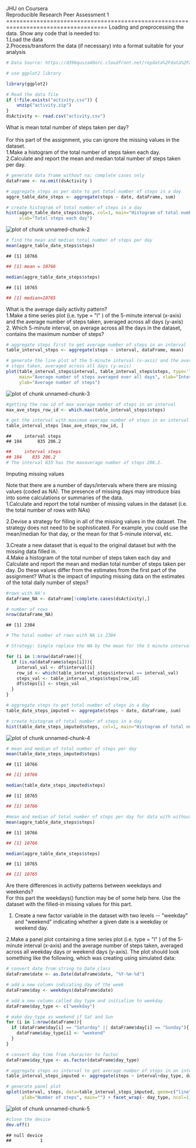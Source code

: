 <p>JHU on Coursera<br>
Reproducible Research Peer Assessment 1
====================================================================================
Loading and preprocessing the data. Show any code that is needed to:<br>
1.Load the data <br>
2.Process/transform the data (if necessary) into a format suitable for your analysis


```r
# Data Source: https://d396qusza40orc.cloudfront.net/repdata%2Fdata%2Factivity.zip

# use ggplot2 library

library(ggplot2)

# Read the data file
if (!file.exists("activity.csv")) {
    unzip("activity.zip")
}
dsActivity <- read.csv("activity.csv")
```
What is mean total number of steps taken per day?<br>
<br>
For this part of the assignment, you can ignore the missing values in the dataset.<br>
1.Make a histogram of the total number of steps taken each day.<br>
2.Calculate and report the mean and median total number of steps taken per day.


```r
# generate data frame without na; complete cases only
dataFrame <- na.omit(dsActivity )

# aggregate steps as per date to get total number of steps in a day
aggre_table_date_steps <- aggregate(steps ~ date, dataFrame, sum)

# create histogram of total number of steps in a day
hist(aggre_table_date_steps$steps, col=1, main="Histogram of total number of steps per day", 
     xlab="Total steps each day")
```

![plot of chunk unnamed-chunk-2](figure/unnamed-chunk-2.png) 

```r
# find the mean and median total number of steps per day
mean(aggre_table_date_steps$steps)
```

```
## [1] 10766
```

```r
## [1] mean = 10766

median(aggre_table_date_steps$steps)
```

```
## [1] 10765
```

```r
## [1] median=10765
```

What is the average daily activity pattern?<br>
1.Make a time series plot (i.e.  type = "l" ) of the 5-minute interval (x-axis) and the average number of steps taken, averaged across all days (y-axis)<br>
2. Which 5-minute interval, on average across all the days in the dataset, contains the maximum number of steps?



```r
# aggregate steps first to get average number of steps in an interval
table_interval_steps <- aggregate(steps ~ interval, dataFrame, mean)

# generate the line plot of the 5-minute interval (x-axis) and the average number of 
# steps taken, averaged across all days (y-axis)
plot(table_interval_steps$interval, table_interval_steps$steps, type='l', col=1, 
     main="Average number of steps averaged over all days", xlab="Interval", 
     ylab="Average number of steps")
```

![plot of chunk unnamed-chunk-3](figure/unnamed-chunk-3.png) 

```r
#getting the row id of max average number of steps in an interval
max_ave_steps_row_id <- which.max(table_interval_steps$steps)

# get the interval with maximum average number of steps in an interval
table_interval_steps [max_ave_steps_row_id, ]
```

```
##     interval steps
## 104      835 206.2
```

```r
##     interval steps
## 104    835 206.2
# The interval 835 has the maxaverage number of steps 206.2.
```
Imputing missing values<br>

Note that there are a number of days/intervals where there are missing values (coded as NA). The presence of missing days may introduce bias into some calculations or summaries of the data.<br>
1.Calculate and report the total number of missing values in the dataset (i.e. the total number of rows with NAs)<br>

2.Devise a strategy for filling in all of the missing values in the dataset. The strategy does not need to be sophisticated. For example, you could use the mean/median for that day, or the mean for that 5-minute interval, etc.<br>

3.Create a new dataset that is equal to the original dataset but with the missing data filled in.
<br>
4.Make a histogram of the total number of steps taken each day and Calculate and report the mean and median total number of steps taken per day. Do these values differ from the estimates from the first part of the assignment? What is the impact of imputing missing data on the estimates of the total daily number of steps?


```r
#rows with NA's
dataFrame_NA <- dataFrame[!complete.cases(dsActivity),]

# number of rows
nrow(dataFrame_NA)
```

```
## [1] 2304
```

```r
# The total number of rows with NA is 2304 

# Strategy: Simple replace the NA by the mean for the 5 minute interval using table_interval_steps

for (i in 1:nrow(dataFrame)){
  if (is.na(dataFrame$steps[i])){
    interval_val <- df$interval[i]
    row_id <- which(table_interval_steps$interval == interval_val)
    steps_val <- table_interval_steps$steps[row_id]
    df$steps[i] <- steps_val
  }
}

# aggregate steps to get total number of steps in a day
table_date_steps_imputed <- aggregate(steps ~ date, dataFrame, sum)

# create histogram of total number of steps in a day
hist(table_date_steps_imputed$steps, col=1, main="Histogram of total number of steps per day", xlab="Total number of steps in a day")
```

![plot of chunk unnamed-chunk-4](figure/unnamed-chunk-4.png) 

```r
# mean and median of total number of steps per day
mean(table_date_steps_imputed$steps)
```

```
## [1] 10766
```

```r
## [1] 10766

median(table_date_steps_imputed$steps)
```

```
## [1] 10765
```

```r
## [1] 10766

#mean and median of total number of steps per day for data with without NA
mean(aggre_table_date_steps$steps)
```

```
## [1] 10766
```

```r
## [1] 10766

median(aggre_table_date_steps$steps)
```

```
## [1] 10765
```

```r
## [1] 10765
```

Are there differences in activity patterns between weekdays and weekends?<br>
For this part the  weekdays()  function may be of some help here. Use the dataset with the filled-in missing values for this part. <br>
1. Create a new factor variable in the dataset with two levels -- "weekday" and "weekend" indicating whether a given date is a weekday or weekend day.<br>

2.Make a panel plot containing a time series plot (i.e.  type = "l" ) of the 5-minute interval (x-axis) and the average number of steps taken, averaged across all weekday days or weekend days (y-axis). The plot should look something like the following, which was creating using simulated data:
<br>

```r
# convert date from string to Date class
dataFrame$date <- as.Date(dataFrame$date, "%Y-%m-%d")

# add a new column indicating day of the week 
dataFrame$day <- weekdays(dataFrame$date)

# add a new column called day type and initialize to weekday
dataFrame$day_type <- c("weekday")

# make day_type as weekend if Sat and Sun
for (i in 1:nrow(dataFrame)){
  if (dataFrame$day[i] == "Saturday" || dataFrame$day[i] == "Sunday"){
    dataFrame$day_type[i] <- "weekend"
  }
}

# convert day_time from character to factor
dataFrame$day_type <- as.factor(dataFrame$day_type)

# aggregate steps as interval to get average number of steps in an interval across all days
table_interval_steps_imputed <- aggregate(steps ~ interval+day_type, dataFrame, mean)

# generate panel plot
qplot(interval, steps, data=table_interval_steps_imputed, geom=c("line"), xlab="Interval", 
      ylab="Number of steps", main="") + facet_wrap(~ day_type, ncol=1)
```

![plot of chunk unnamed-chunk-5](figure/unnamed-chunk-5.png) 

```r
#close the device
dev.off()
```

```
## null device 
##           1
```
